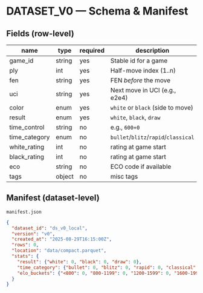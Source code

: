 # DATASET_V0 — Schema & Manifest

## Fields (row-level)
| name           | type     | required | description |
|----------------|----------|----------|-------------|
| game_id        | string   | yes      | Stable id for a game |
| ply            | int      | yes      | Half-move index (1..n) |
| fen            | string   | yes      | FEN _before_ the move |
| uci            | string   | yes      | Next move in UCI (e.g., e2e4) |
| color          | enum     | yes      | `white` or `black` (side to move) |
| result         | enum     | yes      | `white`, `black`, `draw` |
| time_control   | string   | no       | e.g., `600+0` |
| time_category  | enum     | no       | `bullet`/`blitz`/`rapid`/`classical` |
| white_rating   | int      | no       | rating at game start |
| black_rating   | int      | no       | rating at game start |
| eco            | string   | no       | ECO code if available |
| tags           | object   | no       | misc tags |

## Manifest (dataset-level)
`manifest.json`
```json
{
  "dataset_id": "ds_v0_local",
  "version": "v0",
  "created_at": "2025-08-29T16:15:00Z",
  "rows": 0,
  "location": "data/compact.parquet",
  "stats": {
    "result": {"white": 0, "black": 0, "draw": 0},
    "time_category": {"bullet": 0, "blitz": 0, "rapid": 0, "classical": 0},
    "elo_buckets": {"<800": 0, "800-1199": 0, "1200-1599": 0, "1600-1999": 0, "2000+": 0}
  }
}
```
